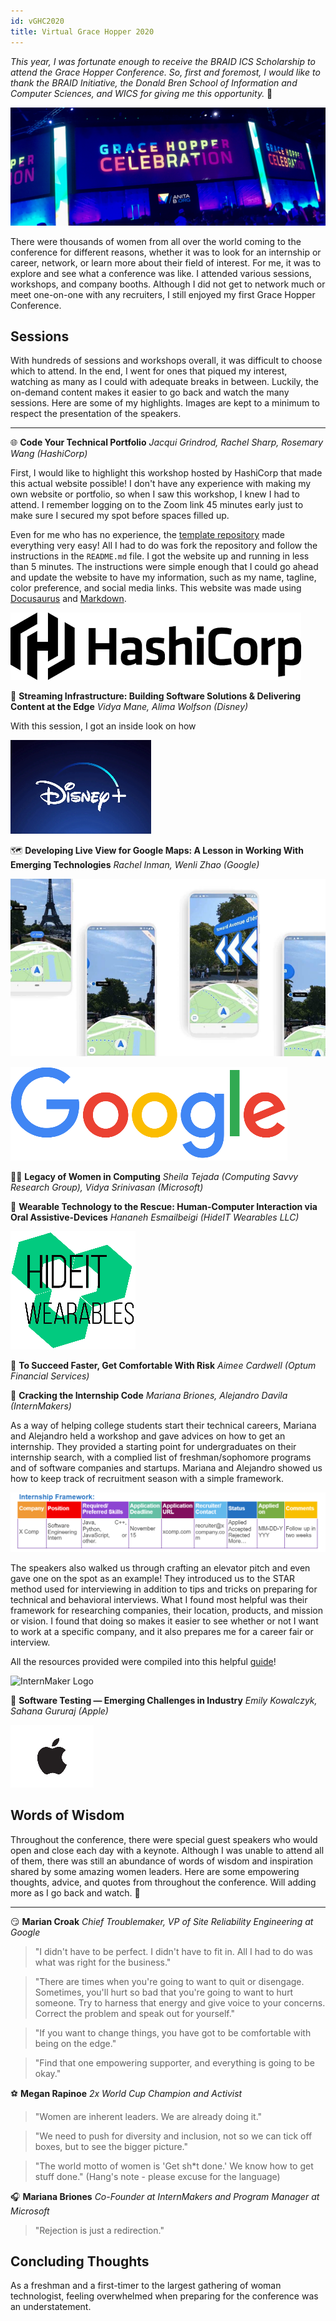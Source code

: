 ```yaml
---
id: vGHC2020
title: Virtual Grace Hopper 2020
---
```

*This year, I was fortunate enough to receive the BRAID ICS Scholarship to attend the Grace Hopper Conference. So, first and foremost, I would like to thank the BRAID Initiative, the Donald Bren School of Information and Computer Sciences, and WICS for giving me this opportunity.* 🥳

![Grace Hopper Banner](./assets/ghcbanner.jpg)

There were thousands of women from all over the world coming to the conference for different reasons, whether it was to look for an internship or career, network, or learn more about their field of interest. For me, it was to explore and see what a conference was like. I attended various sessions, workshops, and company booths. Although I did not get to network much or meet one-on-one with any recruiters, I still enjoyed my first Grace Hopper Conference. 

## Sessions
With hundreds of sessions and workshops overall, it was difficult to choose which to attend. In the end, I went for ones that piqued my interest, watching as many as I could with adequate breaks in between. Luckily, the on-demand content makes it easier to go back and watch the many sessions. Here are some of my highlights. Images are kept to a minimum to respect the presentation of the speakers.

---

🌐 **Code Your Technical Portfolio** *Jacqui Grindrod, Rachel Sharp, Rosemary Wang (HashiCorp)* 

First, I would like to highlight this workshop hosted by HashiCorp that made this actual website possible! I don't have any experience with making my own website or portfolio, so when I saw this workshop, I knew I had to attend. I remember logging on to the Zoom link 45 minutes early just to make sure I secured my spot before spaces filled up. 

Even for me who has no experience, the [template repository](https://github.com/joatmon08/tech-portfolio) made everything very easy! All I had to do was fork the repository and follow the instructions in the `README.md` file. I got the website up and running in less than 5 minutes. The instructions were simple enough that I could go ahead and update the website to have my information, such as my name, tagline, color preference, and social media links. This website was made using [Docusaurus](https://docusaurus.io/en/ "Docusaurus Documentation") and [Markdown](https://github.com/adam-p/markdown-here/wiki/Markdown-Cheatsheet#blockquotes "Markdown Cheat Sheet").

![HashiCorp Logo](./assets/hashicorp.png)

🧚 **Streaming Infrastructure: Building Software Solutions & Delivering Content at the Edge** *Vidya Mane, Alima Wolfson (Disney)*

With this session, I got an inside look on how 

![Disney+ Logo](./assets/disney+.png)

🗺️ **Developing Live View for Google Maps: A Lesson in Working With Emerging Technologies** *Rachel Inman, Wenli Zhao (Google)*


![Google Live View Logo](./assets/googleLive.png)

![Google Logo](./assets/google.png)

👩‍💻 **Legacy of Women in Computing** *Sheila Tejada (Computing Savvy Research Group), Vidya Srinivasan (Microsoft)*



🧍 **Wearable Technology to the Rescue: Human-Computer Interaction via Oral Assistive-Devices** *Hananeh Esmailbeigi (HideIT Wearables LLC)*



![HideIT Wearables Logo](./assets/hideIT.png)

💪 **To Succeed Faster, Get Comfortable With Risk** *Aimee Cardwell (Optum Financial Services)* 


💼 **Cracking the Internship Code** *Mariana Briones, Alejandro Davila (InternMakers)* 

As a way of helping college students start their technical careers, Mariana and Alejandro held a workshop and gave advices on how to get an internship. They provided a starting point for undergraduates on their internship search, with a complied list of freshman/sophomore programs and of software companies and startups. Mariana and Alejandro showed us how to keep track of recruitment season with a simple framework. 

![Internship Framework](./assets/session-internship-framework.png)

The speakers also walked us through crafting an elevator pitch and even gave one on the spot as an example! They introduced us to the STAR method used for interviewing in addition to tips and tricks on preparing for technical and behavioral interviews. What I found most helpful was their framework for researching companies, their location, products, and mission or vision. I found that doing so makes it easier to see whether or not I want to work at a specific company, and it also prepares me for a career fair or interview. 

All the resources provided were compiled into this helpful [guide](http://bit.ly/internship-resources-handout "A Crash Course on How to Get an Internship in Tech")!

![InternMaker Logo](./assets/internmaker.png)

🍎 **Software Testing — Emerging Challenges in Industry** *Emily Kowalczyk, Sahana Gururaj (Apple)*


![Apple Logo](./assets/apple.png)

## Words of Wisdom
Throughout the conference, there were special guest speakers who would open and close each day with a keynote. Although I was unable to attend all of them, there was still an abundance of words of wisdom and inspiration shared by some amazing women leaders. Here are some empowering thoughts, advice, and quotes from throughout the conference. Will adding more as I go back and watch. 🙌

---

😏 **Marian Croak** *Chief Troublemaker, VP of Site Reliability Engineering at Google* 
> "I didn't have to be perfect. I didn't have to fit in. All I had to do was what was right for the business."

> "There are times when you're going to want to quit or disengage. Sometimes, you'll hurt so bad that you're going to want to hurt someone. Try to harness that energy and give voice to your concerns. Correct the problem and speak out for yourself."

> "If you want to change things, you have got to be comfortable with being on the edge."

> "Find that one empowering supporter, and everything is going to be okay."

⚽ **Megan Rapinoe** *2x World Cup Champion and Activist* 
> "Women are inherent leaders. We are already doing it."

> "We need to push for diversity and inclusion, not so we can tick off boxes, but to see the bigger picture."

> "The world motto of women is 'Get sh\*t done.' We know how to get stuff done." (Hang's note - please excuse for the language)

🎧 **Mariana Briones** *Co-Founder at InternMakers and Program Manager at Microsoft*
> "Rejection is just a redirection."

## Concluding Thoughts 
As a freshman and a first-timer to the largest gathering of woman technologist, feeling overwhelmed when preparing for the conference was an understatement. 

